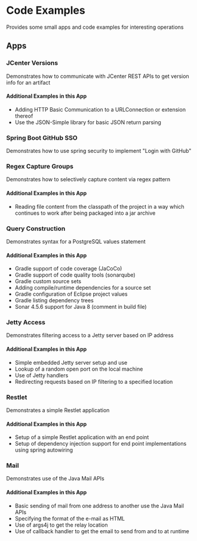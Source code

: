 # Code Examples

Provides some small apps and code examples for interesting operations

## Apps

### JCenter Versions

Demonstrates how to communicate with JCenter REST APIs to get version info for an artifact

#### Additional Examples in this App

* Adding HTTP Basic Communication to a URLConnection or extension thereof
* Use the JSON-Simple library for basic JSON return parsing

### Spring Boot GitHub SSO

Demonstrates how to use spring security to implement "Login with GitHub"

### Regex Capture Groups

Demonstrates how to selectively capture content via regex pattern

#### Additional Examples in this App

* Reading file content from the classpath of the project in a way which continues to work after being packaged into a jar archive

### Query Construction

Demonstrates syntax for a PostgreSQL values statement

#### Additional Examples in this App

* Gradle support of code coverage (JaCoCo)
* Gradle support of code quality tools (sonarqube)
* Gradle custom source sets
* Adding compile/runtime dependencies for a source set
* Gradle configuration of Eclipse project values
* Gradle listing dependency trees
* Sonar 4.5.6 support for Java 8 (comment in build file)

### Jetty Access

Demonstrates filtering access to a Jetty server based on IP address

#### Additional Examples in this App

* Simple embedded Jetty server setup and use
* Lookup of a random open port on the local machine
* Use of Jetty handlers
* Redirecting requests based on IP filtering to a specified location

### Restlet

Demonstrates a simple Restlet application

#### Additional Examples in this App

* Setup of a simple Restlet application with an end point
* Setup of dependency injection support for end point implementations using spring autowiring

### Mail

Demonstrates use of the Java Mail APIs

#### Additional Examples in this App

* Basic sending of mail from one address to another use the Java Mail APIs
* Specifying the format of the e-mail as HTML
* Use of args4j to get the relay location
* Use of callback handler to get the email to send from and to at runtime
